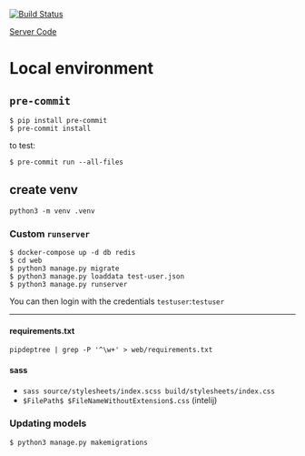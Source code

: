 [![Build Status](https://github.com/maxisme/idmyteam-client/workflows/ID%20My%20Team%20Client/badge.svg)](https://github.com/maxisme/idmyteam-client/actions)


[Server Code](https://github.com/maxisme/idmyteam-server)


# Local environment

## `pre-commit`
```
$ pip install pre-commit
$ pre-commit install
```

to test:
```
$ pre-commit run --all-files
```

## create venv
```
python3 -m venv .venv
```

### Custom `runserver`
```
$ docker-compose up -d db redis
$ cd web
$ python3 manage.py migrate
$ python3 manage.py loaddata test-user.json
$ python3 manage.py runserver
```
You can then login with the credentials `testuser`:`testuser`


___

#### requirements.txt
```
pipdeptree | grep -P '^\w+' > web/requirements.txt
```

#### sass
 - `sass source/stylesheets/index.scss build/stylesheets/index.css`
 - `$FilePath$ $FileNameWithoutExtension$.css` (intelij)
 

### Updating models
```
$ python3 manage.py makemigrations
```